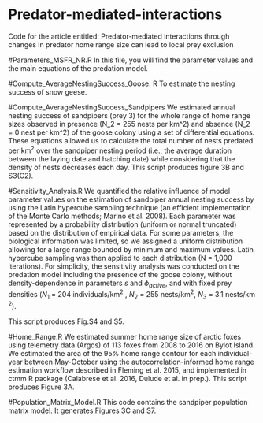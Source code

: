 # Predator-mediated-interactions
Code for the article entitled: Predator-mediated interactions through changes in predator home range size can lead to local prey exclusion

#Parameters_MSFR_NR.R
In this file, you will find the parameter values and the main equations of the predation model.

#Compute_AverageNestingSuccess_Goose. R
To estimate the nesting success of snow geese.

#Compute_AverageNestingSuccess_Sandpipers
 We estimated annual nesting success of sandpipers (prey 3) for the whole range of home range sizes observed in presence (N_2 = 255 nests per km^2) and absence (N_2 = 0 nest per km^2) of the goose colony using a set of differential equations. These equations allowed us to calculate the total number of nests predated per km$^2$ over the sandpiper nesting period (i.e., the average duration between the laying date and hatching date) while considering that the density of nests decreases each day. This script produces figure 3B and S3(C2).

#Sensitivity_Analysis.R
We quantified the relative influence of model parameter values on the estimation of sandpiper annual nesting success by using the Latin hypercube sampling technique (an efficient implementation of the Monte Carlo methods; Marino et al. 2008). Each parameter was represented by a probability distribution (uniform or normal truncated) based on the distribution of empirical data. For some parameters, the biological information was limited, so we assigned a uniform distribution allowing for a large range bounded by minimum and maximum values. Latin hypercube sampling was then applied to each distribution (N = 1,000 iterations). For simplicity, the sensitivity analysis was conducted on the predation model including the presence of the goose colony, without density-dependence in parameters $s$ and $\phi_{active}$, and with fixed prey densities ($N_1$ = 204 individuals/km$^2$ , $N_2$ = 255 nests/km$^2$, $N_3$ = 3.1 nests/km $^2$).

This script produces Fig.S4 and S5.

#Home_Range.R
We estimated summer home range size of arctic foxes using telemetry data (Argos) of 113 foxes from 2008 to 2016 on Bylot Island. We estimated the area of the 95% home range contour for each individual-year between May-October using the autocorrelation-informed home range estimation workflow described in Fleming et al. 2015, and implemented in ctmm R package (Calabrese et al. 2016, Dulude et al. in prep.). This script produces Figure 3A.

#Population_Matrix_Model.R
This code contains the sandpiper population matrix model. It generates Figures 3C and S7.
